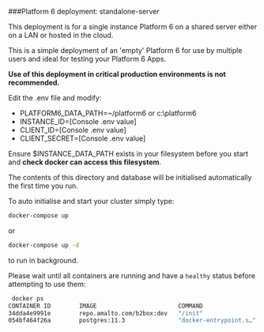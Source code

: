 ###Platform 6 deployment: standalone-server

This deployment is for a single instance Platform 6 on a shared server either on a LAN or hosted in the cloud.

This is a simple deployment of an 'empty' Platform 6 for use by multiple users and ideal for testing your Platform 6 Apps.

**Use of this deployment in critical production environments is not recommended.**

Edit the .env file and modify:

- PLATFORM6_DATA_PATH=~/platform6 or c:\platform6
- INSTANCE_ID=[Console .env value]
- CLIENT_ID=[Console .env value]
- CLIENT_SECRET=[Console .env value]

Ensure $INSTANCE_DATA_PATH exists in your filesystem before you start and **check docker can access this filesystem**.

The contents of this directory and database will be initialised automatically the first time you run.

To auto initialise and start your cluster simply type:

```bash
docker-compose up
```
or

```bash
docker-compose up -d
```

to run in background.



Please wait until all containers are running and have a `healthy` status before attempting to use them:

```bash
 docker ps
CONTAINER ID        IMAGE                       COMMAND                  CREATED              STATUS                        PORTS                                                                          NAMES
34dda4e9991e        repo.amalto.com/b2box:dev   "/init"                  About a minute ago   Up About a minute (healthy)   5005/tcp, 0.0.0.0:2221-2222->2221-2222/tcp, 0.0.0.0:8080->8080/tcp, 5900/tcp   standalone-server_p6core_1
054bf464f26a        postgres:11.3               "docker-entrypoint.s…"   About a minute ago   Up About a minute (healthy)   5432/tcp                                                                       standalone-server_pgsql_1
```  